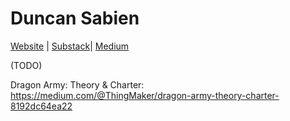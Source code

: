 # Duncan Sabien

[Website]() | [Substack](https://substack.com/@homosabiens)| [Medium](https://medium.com/@ThingMaker)

(TODO)

Dragon Army: Theory & Charter: https://medium.com/@ThingMaker/dragon-army-theory-charter-8192dc64ea22